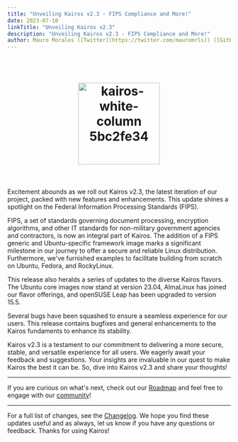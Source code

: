 ```yaml
---
title: "Unveiling Kairos v2.3 - FIPS Compliance and More!"
date: 2023-07-10
linkTitle: "Unveiling Kairos v2.3"
description: "Unveiling Kairos v2.3 - FIPS Compliance and More!"
author: Mauro Morales ([Twitter](https://twitter.com/mauromrls)) ([GitHub](https://github.com/mauromorales))
---
```

<h1 align="center">
  <br>
     <img width="184" alt="kairos-white-column 5bc2fe34" src="https://user-images.githubusercontent.com/2420543/215073247-96988fd1-7fcf-4877-a28d-7c5802db43ab.png">
    <br>
<br>
</h1>

Excitement abounds as we roll out Kairos v2.3, the latest iteration of our project, packed with new features and enhancements. This update shines a spotlight on the Federal Information Processing Standards (FIPS).

FIPS, a set of standards governing document processing, encryption algorithms, and other IT standards for non-military government agencies and contractors, is now an integral part of Kairos. The addition of a FIPS generic and Ubuntu-specific framework image marks a significant milestone in our journey to offer a secure and reliable Linux distribution. Furthermore, we've furnished examples to facilitate building from scratch on Ubuntu, Fedora, and RockyLinux.

This release also heralds a series of updates to the diverse Kairos flavors. The Ubuntu core images now stand at version 23.04, AlmaLinux has joined our flavor offerings, and openSUSE Leap has been upgraded to version 15.5.

Several bugs have been squashed to ensure a seamless experience for our users. This release contains bugfixes and general enhancements to the Kairos fundaments to enhance its stability.

Kairos v2.3 is a testament to our commitment to delivering a more secure, stable, and versatile experience for all users. We eagerly await your feedback and suggestions. Your insights are invaluable in our quest to make Kairos the best it can be. So, dive into Kairos v2.3 and share your thoughts!

---

If you are curious on what's next, check out our [Roadmap](https://github.com/orgs/kairos-io/projects/2) and feel free to engage with our [community](https://kairos.io/community/)!

---

For a full list of changes, see the  [Changelog](https://github.com/kairos-io/kairos/releases/tag/v2.3.0). We hope you find these updates useful and as always, let us know if you have any questions or feedback. Thanks for using Kairos!
